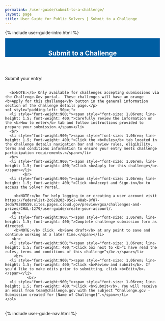 ```yaml
---
permalink: /user-guide/submit-to-a-challenge/
layout: page
title: User Guide for Public Solvers | Submit to a Challenge
---
```

<div class="row">
  <div class="col-sm-12">{% include user-guide-intro.html %}</div>
</div>
<div class="row" style="padding-top: 10px; padding-bottom: 30px;">
  <div class="col-sm-12" style="padding-top: 6px; background-color: #005ea2; color: #ffffff; text-align: center;">
    <h2>Submit to a Challenge</h2>
  </div>
</div>
<div class="row">
  <div class="col-sm-7">
    <p>Submit your entry!<br><br>

      <b>NOTE:</b> Only available for challenges accepting submissions via the Challenge.Gov portal.  These challenges will have an orange <b>Apply for this challenge</b> button in the general information section of the challenge details page.</p>
    <ol style="padding-left: 50px;">
      <li style="font-weight:900;"><span style="font-size: 1.06rem; line-height: 1.5; font-weight: 400;">Carefully review the information on the <b>How to enter</b> tab and follow instructions provided to prepare your submission.</span></li>
      <br>
      <li style="font-weight:900;"><span style="font-size: 1.06rem; line-height: 1.5; font-weight: 400;">Click the <b>Rules</b> tab located in the challenge details navigation bar and review rules, eligibility, terms and conditions information to ensure your entry meets challenge participation requirements.</span></li>
      <br>
      <li style="font-weight:900;"><span style="font-size: 1.06rem; line-height: 1.5; font-weight: 400;">Click <b>Apply for this challenge</b>.</span></li>
            <br>
      <li style="font-weight:900;"><span style="font-size: 1.06rem; line-height: 1.5; font-weight: 400;">Click <b>Accept and Sign-in</b> to access the Solver Portal.
</span></li>
             
        <b>NOTE:</b> For help logging in or creating a user account visit https://federalist-2c628203-05c2-48ab-8f87-3eda79380559.sites.pages.cloud.gov/preview/gsa/challenges-and-prizes/CHAL-1279/user-guide/create-your-account/.
       <br>
      <li style="font-weight:900;"><span style="font-size: 1.06rem; line-height: 1.5; font-weight: 400;">Complete challenge submission form as directed. 
        <b>NOTE:</b> Click  <b>Save draft</b> at any point to save and continue working at a later time.</span></li>
       <br>
      <li style="font-weight:900;"><span style="font-size: 1.06rem; line-height: 1.5; font-weight: 400;">Click box next to <b>“I have read the rules, terms and conditions of this challenge”</b>.</span></li>
        <br>
      <li style="font-weight:900;"><span style="font-size: 1.06rem; line-height: 1.5; font-weight: 400;">Click <b>Review and submit</b>. If you’d like to make edits prior to submitting, click <b>Edit</b>.</span></li>
              <br>
      <li style="font-weight:900;"><span style="font-size: 1.06rem; line-height: 1.5; font-weight: 400;">Click <b>Submit</b>. You will receive an email from team@challenge.gov with the subject “Challenge.gov - Submission created for [Name of Challenge]”.</span></li>
    </ol>
  </div>
  <div class="col-sm-1">&nbsp;</div>
  <div class="col-sm-4"> {% include user-guide-nav.html %} </div>
</div>
